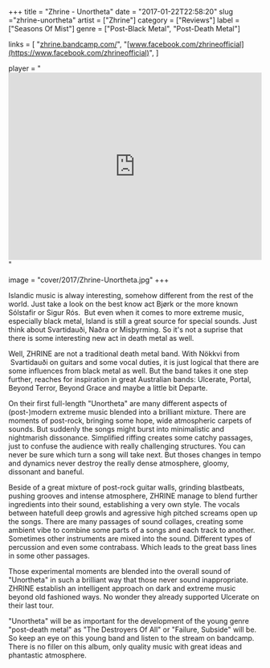 +++
title = "Zhrine - Unortheta"
date = "2017-01-22T22:58:20"
slug ="zhrine-unortheta"
artist = ["Zhrine"]
category = ["Reviews"]
label = ["Seasons Of Mist"]
genre = ["Post-Black Metal", "Post-Death Metal"]

links = [
    "[zhrine.bandcamp.com/](https://zhrine.bandcamp.com/)",
    "[www.facebook.com/zhrineofficial](https://www.facebook.com/zhrineofficial)",
]

player = "<iframe style='border: 0; width: 100%; height: 373px;' src='https://bandcamp.com/EmbeddedPlayer/album=2624556299/size=large/bgcol=333333/linkcol=ffffff/artwork=none/transparent=true/' ></iframe>"

image = "cover/2017/Zhrine-Unortheta.jpg"
+++

Islandic music is alway interesting, somehow different from the rest of the world. Just take a look on the best know act Bjørk or the more known Sólstafir or Sigur Rós.  But even when it comes to more extreme music, especially black metal, Island is still a great source for special sounds. Just think about Svartidauði, Naðra or Misþyrming. So it's not a suprise that there is some interesting new act in death metal as well.

Well, ZHRINE are not a traditional death metal band. With Nökkvi from  Svartidauði on guitars and some vocal duties, it is just logical that there are some influences from black metal as well. But the band takes it one step further, reaches for inspiration in great Australian bands: Ulcerate, Portal, Beyond Terror, Beyond Grace and maybe a little bit Departe.

On their first full-length "Unortheta" are many different aspects of (post-)modern extreme music blended into a brilliant mixture. There are moments of post-rock, bringing some hope, wide atmospheric carpets of sounds. But suddenly the songs might burst into minimalistic and nightmarish dissonance. Simplified riffing creates some catchy passages, just to confuse the audience with really challenging structures. You can never be sure which turn a song will take next. But thoses changes in tempo and dynamics never destroy the really dense atmosphere, gloomy, dissonant and baneful.

Beside of a great mixture of post-rock guitar walls, grinding blastbeats, pushing grooves and intense atmosphere, ZHRINE manage to blend further ingredients into their sound, establishing a very own style. The vocals between hatefull deep growls and agressive high pitched screams open up the songs. There are many passages of sound collages, creating some ambient vibe to combine some parts of a songs and each track to another. Sometimes other instruments are mixed into the sound. Different types of percussion and even some contrabass. Which leads to the great bass lines in some other passages.

Those experimental moments are blended into the overall sound of "Unortheta" in such a brilliant way that those never sound inappropriate. ZHRINE establish an intelligent approach on dark and extreme music beyond old fashioned ways. No wonder they already supported Ulcerate on their last tour.

"Unortheta" will be as important for the development of the young genre "post-death metal" as "The Destroyers Of All" or "Failure, Subside" will be. So keep an eye on this young band and listen to the stream on bandcamp. There is no filler on this album, only quality music with great ideas and phantastic atmosphere.
